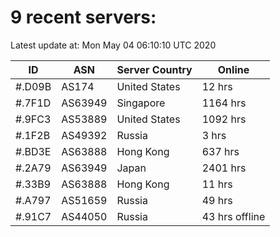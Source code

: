 # 9 recent servers:

Latest update at: Mon May 04 06:10:10 UTC 2020

| ID | ASN | Server Country | Online |
| -- | --- | -------------- | ------ |
| #.D09B | AS174 | United States | 12 hrs |
| #.7F1D | AS63949 | Singapore | 1164 hrs |
| #.9FC3 | AS53889 | United States | 1092 hrs |
| #.1F2B | AS49392 | Russia | 3 hrs |
| #.BD3E | AS63888 | Hong Kong | 637 hrs |
| #.2A79 | AS63949 | Japan | 2401 hrs |
| #.33B9 | AS63888 | Hong Kong | 11 hrs |
| #.A797 | AS51659 | Russia | 49 hrs |
| #.91C7 | AS44050 | Russia | 43 hrs offline |

